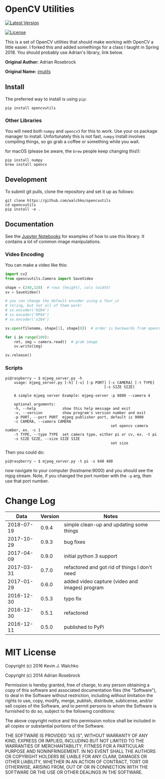 # OpenCV Utilities

[![Latest Version](https://img.shields.io/pypi/v/opencvutils.svg)](https://pypi.python.org/pypi/opencvutils/)

[![License](https://img.shields.io/pypi/l/opencvutils.svg)](https://pypi.python.org/pypi/opencvutils/)

This is a set of OpenCV utilities that should make working with OpenCV a
little easier. I forked this and added somethings for a class I taught in Spring
2018. You should probably use Adrian's library, link below.

**Original Author:** Adrian Rosebrock

**Original Name:** [imutils](https://github.com/jrosebr1/imutils)

## Install

The preferred way to install is using `pip`:

    pip install opencvutils

### Other Libraries

You will need both `numpy` and `opencv3` for this to work. Use your os
package manager to install. Unfortunately this is not fast, `numpy`
install involves compiling things, so go grab a coffee or something
while you wait.

for macOS (please be aware, the `brew` people keep changing this!):

    pip install numpy
    brew install opencv

## Development

To submit git pulls, clone the repository and set it up as follows:

    git clone https://github.com/walchko/opencvutils
    cd opencvutils
    pip install -e .

## Documentation

See the [Jupyter
Notebooks](https://github.com/walchko/opencvutils/tree/master/docs) for
examples of how to use this library. It contains a lot of common image
manipulations.

### Video Encoding

You can make a video like this:

```python
import cv2
from opencvutils.Camera import SaveVideo

shape = (240,320)  # rows (height), cols (width)
sv = SaveVideo()

# you can change the default encoder using a four_cc
# string, but not all of them work!
# sv.encoder('H264')
# sv.encoder('MP4V')
# sv.encoder('x264')

sv.open(filename, shape[1], shape[0])  # order is backwards from opencv!!!

for i in range(100):
    ret, img = camera.read()  # grab image
    sv.write(img)

sv.release()
```

### Scripts

``` {.sourceCode .bash
pi@raspberry ~ $ mjpeg_server.py -h
    usage: mjpeg_server.py [-h] [-v] [-p PORT] [-c CAMERA] [-t TYPE]
                                             [-s SIZE SIZE]

    A simple mjpeg server Example: mjpeg-server -p 8080 --camera 4

    optional arguments:
    -h, --help            show this help message and exit
    -v, --version         show program's version number and exit
    -p PORT, --port PORT  mjpeg publisher port, default is 9000
    -c CAMERA, --camera CAMERA
                                                set opencv camera number, ex. -c 1
    -t TYPE, --type TYPE  set camera type, either pi or cv, ex. -t pi
    -s SIZE SIZE, --size SIZE SIZE
                                                set size
```

Then you could do:

    pi@raspberry ~ $ mjpeg_server.py -t pi -s 640 480

now navigate to your computer (hostname:9000) and you should see the
mjpg stream. Note, if you changed the port number with the `-p` arg,
then use that port number.

# Change Log

| Data       | Version| Notes                                     |
|------------|--------|-------------------------------------------|
| 2018-07-19 |  0.9.4 |  simple clean-up and updating some things |
| 2017-10-29 |  0.9.3 |  bug fixes |
| 2017-04-09 |  0.9.0 |  initial python 3 support |
| 2017-03-31 |  0.7.0 |  refactored and got rid of things I don't need |
| 2017-01-29 |  0.6.0 |  added video capture (video and images) program |
| 2016-12-30 |  0.5.3 |  typo fix |
| 2016-12-30 |  0.5.1 |  refactored |
| 2016-12-11 |  0.5.0 |  published to PyPi |

# MIT License

Copyright (c) 2016 Kevin J. Walchko

Copyright (c) 2014 Adrian Rosebrock

Permission is hereby granted, free of charge, to any person obtaining a
copy of this software and associated documentation files (the
"Software"), to deal in the Software without restriction, including
without limitation the rights to use, copy, modify, merge, publish,
distribute, sublicense, and/or sell copies of the Software, and to
permit persons to whom the Software is furnished to do so, subject to
the following conditions:

The above copyright notice and this permission notice shall be included
in all copies or substantial portions of the Software.

THE SOFTWARE IS PROVIDED "AS IS", WITHOUT WARRANTY OF ANY KIND,
EXPRESS OR IMPLIED, INCLUDING BUT NOT LIMITED TO THE WARRANTIES OF
MERCHANTABILITY, FITNESS FOR A PARTICULAR PURPOSE AND NONINFRINGEMENT.
IN NO EVENT SHALL THE AUTHORS OR COPYRIGHT HOLDERS BE LIABLE FOR ANY
CLAIM, DAMAGES OR OTHER LIABILITY, WHETHER IN AN ACTION OF CONTRACT,
TORT OR OTHERWISE, ARISING FROM, OUT OF OR IN CONNECTION WITH THE
SOFTWARE OR THE USE OR OTHER DEALINGS IN THE SOFTWARE.
